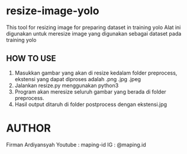 # resize-image-yolo
This tool for resizing image for preparing dataset in training yolo 
Alat ini digunakan untuk meresize image yang digunakan sebagai dataset pada training yolo

## HOW TO USE
1. Masukkan gambar yang akan di resize kedalam folder preprocess, ekstensi yang dapat diproses adalah .png .jpg .jpeg
2. Jalankan resize.py menggunakan python3
3. Program akan meresize seluruh gambar yang berada di folder preprocess.
4. Hasil output ditaruh di folder postprocess dengan ekstensi.jpg

# AUTHOR
Firman Ardiyansyah
Youtube : maping-id
IG : @maping.id
